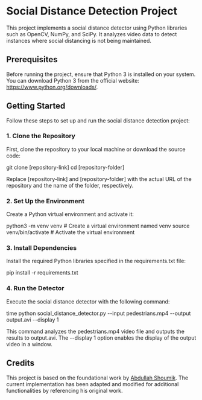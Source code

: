 # Social Distance Detection Project

This project implements a social distance detector using Python libraries such as OpenCV, NumPy, and SciPy. It analyzes video data to detect instances where social distancing is not being maintained.

## Prerequisites

Before running the project, ensure that Python 3 is installed on your system. You can download Python 3 from the official website: https://www.python.org/downloads/.

## Getting Started

Follow these steps to set up and run the social distance detection project:

### 1. Clone the Repository

First, clone the repository to your local machine or download the source code:

git clone [repository-link]
cd [repository-folder]

Replace [repository-link] and [repository-folder] with the actual URL of the repository and the name of the folder, respectively.

### 2. Set Up the Environment

Create a Python virtual environment and activate it:

python3 -m venv venv  # Create a virtual environment named venv
source venv/bin/activate  # Activate the virtual environment

### 3. Install Dependencies

Install the required Python libraries specified in the requirements.txt file:

pip install -r requirements.txt

### 4. Run the Detector

Execute the social distance detector with the following command:

time python social_distance_detector.py --input pedestrians.mp4 --output output.avi --display 1

This command analyzes the pedestrians.mp4 video file and outputs the results to output.avi. The --display 1 option enables the display of the output video in a window.

## Credits

This project is based on the foundational work by [Abdullah Shoumik](https://github.com/abd-shoumik). The current implementation has been adapted and modified for additional functionalities by referencing his original work.
